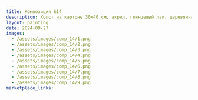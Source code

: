```yaml
---
title: Композиция №14
description: Холст на картоне 30х40 см, акрил, глянцевый лак, деревянная рама.
layout: painting
date: 2024-09-27
images:
  - /assets/images/comp_14/1.png
  - /assets/images/comp_14/2.png
  - /assets/images/comp_14/3.png
  - /assets/images/comp_14/4.png
  - /assets/images/comp_14/5.png
  - /assets/images/comp_14/6.png
  - /assets/images/comp_14/7.png
  - /assets/images/comp_14/8.png
  - /assets/images/comp_14/9.png
marketplace_links:
---
```

